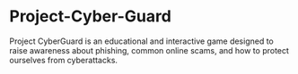 # Project-Cyber-Guard
 Project CyberGuard is an educational and interactive game designed to raise awareness about phishing, common online scams, and how to protect ourselves from cyberattacks.
